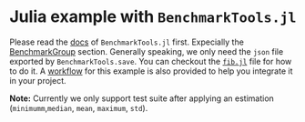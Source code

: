 # Julia example with `BenchmarkTools.jl`

Please read the [docs](https://juliaci.github.io/BenchmarkTools.jl/stable/manual/) of `BenchmarkTools.jl` first. Expecially the [BenchmarkGroup](https://juliaci.github.io/BenchmarkTools.jl/stable/manual/#The-BenchmarkGroup-type) section. Generally speaking, we only need the `json` file exported by `BenchmarkTools.save`. You can checkout the [`fib.jl`](./fib.jl) file for how to do it.  A [workflow](../../.github/workflows/julia.yml) for this example is also provided to help you integrate it in your project.

**Note:** Currently we only support test suite after applying an estimation (`minimumm`,`median`, `mean`, `maximum`, `std`).